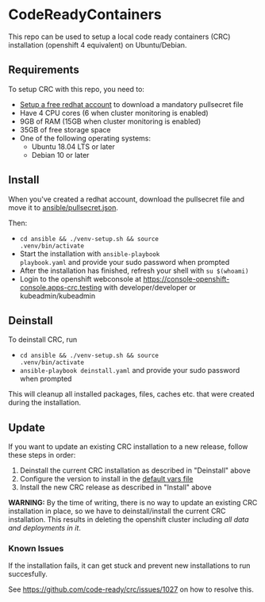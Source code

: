 # CodeReadyContainers
This repo can be used to setup a local code ready containers (CRC) installation (openshift 4 equivalent) on Ubuntu/Debian.

## Requirements
To setup CRC with this repo, you need to:
* [Setup a free redhat account](https://www.google.com/url?sa=t&rct=j&q=&esrc=s&source=web&cd=&cad=rja&uact=8&ved=2ahUKEwjGw8bPx9L3AhUNCewKHT11D7EQFnoECAYQAQ&url=https%3A%2F%2Fwww.redhat.com%2Fwapps%2Fugc%2Fregister.html&usg=AOvVaw0XN5agOwobjJWWJmiitUP7) to download a mandatory pullsecret file
* Have 4 CPU cores (6 when cluster monitoring is enabled)
* 9GB of RAM (15GB when cluster monitoring is enabled)
* 35GB of free storage space
* One of the following operating systems:
    - Ubuntu 18.04 LTS or later
    - Debian 10 or later
## Install
When you've created a redhat account, download the pullsecret file and move it to [ansible/pullsecret.json](ansible/pullsecret.json).

Then:
  * <code>cd ansible && ./venv-setup.sh && source .venv/bin/activate</code>
  * Start the installation with <code>ansible-playbook playbook.yaml</code> and provide your sudo password when prompted
  * After the installation has finished, refresh your shell with <code>su $(whoami)</code>
  * Login to the openshift webconsole at https://console-openshift-console.apps-crc.testing with developer/developer or kubeadmin/kubeadmin

## Deinstall
To deinstall CRC, run
* <code>cd ansible && ./venv-setup.sh && source .venv/bin/activate</code>
* <code>ansible-playbook deinstall.yaml</code> and provide your sudo password when prompted

This will cleanup all installed packages, files, caches etc. that were created during the installation.

## Update
If you want to update an existing CRC installation to a new release, follow these steps in order:

1. Deinstall the current CRC installation as described in "Deinstall" above
2. Configure the version to install in the [default vars file](ansible/roles/download_install_crc/defaults/main.yml)
3. Install the new CRC release as described in "Install" above

**WARNING:** By the time of writing, there is no way to update an existing CRC installation in place, so we have to deinstall/install the current CRC installation. This results in deleting the openshift cluster including *all data and deployments in it*.

### Known Issues
If the installation fails, it can get stuck and prevent new installations to run succesfully.

See https://github.com/code-ready/crc/issues/1027 on how to resolve this.
